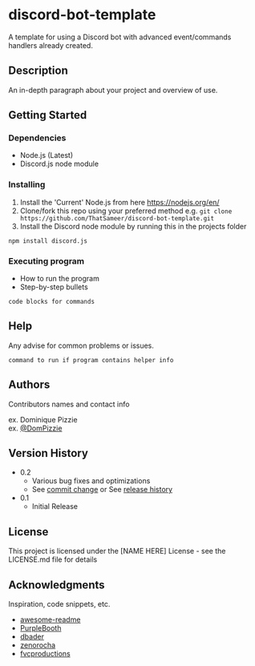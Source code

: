 
# discord-bot-template

A template for using a Discord bot with advanced event/commands handlers already created.

## Description

An in-depth paragraph about your project and overview of use.

## Getting Started

### Dependencies

* Node.js (Latest)
* Discord.js node module

### Installing

1. Install the 'Current' Node.js from here https://nodejs.org/en/
2. Clone/fork this repo using your preferred method e.g.
`git clone https://github.com/ThatSameer/discord-bot-template.git`
3. Install the Discord node module by running this in the projects folder

`npm install discord.js`


### Executing program

* How to run the program
* Step-by-step bullets
```
code blocks for commands
```

## Help

Any advise for common problems or issues.
```
command to run if program contains helper info
```

## Authors

Contributors names and contact info

ex. Dominique Pizzie  
ex. [@DomPizzie](https://twitter.com/dompizzie)

## Version History

* 0.2
    * Various bug fixes and optimizations
    * See [commit change]() or See [release history]()
* 0.1
    * Initial Release

## License

This project is licensed under the [NAME HERE] License - see the LICENSE.md file for details

## Acknowledgments

Inspiration, code snippets, etc.
* [awesome-readme](https://github.com/matiassingers/awesome-readme)
* [PurpleBooth](https://gist.github.com/PurpleBooth/109311bb0361f32d87a2)
* [dbader](https://github.com/dbader/readme-template)
* [zenorocha](https://gist.github.com/zenorocha/4526327)
* [fvcproductions](https://gist.github.com/fvcproductions/1bfc2d4aecb01a834b46)
